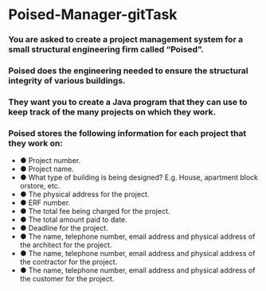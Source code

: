 # Poised-Manager-gitTask
### You are asked to create a project management system for a small structural engineering firm called “Poised”. 
### Poised does the engineering needed to ensure the structural integrity of various buildings.
### They want you to create a Java program that they can use to keep track of the many projects on which they work.
### Poised stores the following information for each project that they work on:
* ● Project number.
* ● Project name.
* ● What type of building is being designed? E.g. House, apartment block orstore, etc.
* ● The physical address for the project.
* ● ERF number.
* ● The total fee being charged for the project.
* ● The total amount paid to date.
* ● Deadline for the project.
* ● The name, telephone number, email address and physical address of the architect for the project.
* ● The name, telephone number, email address and physical address of the contractor for the project.
* ● The name, telephone number, email address and physical address of the customer for the project.
